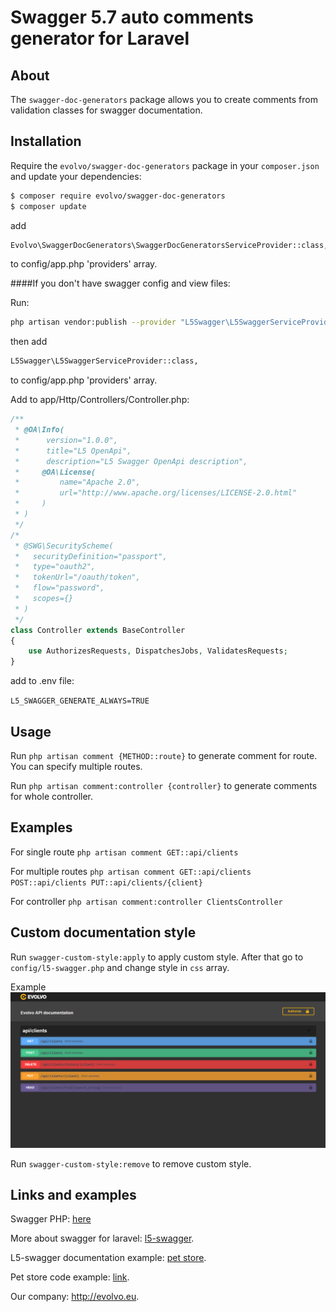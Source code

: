 # Swagger 5.7 auto comments generator for Laravel

## About
The `swagger-doc-generators` package allows you to create comments from validation classes for swagger documentation.



## Installation
Require the `evolvo/swagger-doc-generators` package in your `composer.json` and update your dependencies:
```sh
$ composer require evolvo/swagger-doc-generators
$ composer update
```

add 
```sh
Evolvo\SwaggerDocGenerators\SwaggerDocGeneratorsServiceProvider::class,
```
to config/app.php 'providers' array.

####If you don't have swagger config and view files:

Run:
```sh
php artisan vendor:publish --provider "L5Swagger\L5SwaggerServiceProvider"
```

then add 
```sh
L5Swagger\L5SwaggerServiceProvider::class,
```
to config/app.php 'providers' array.

Add to app/Http/Controllers/Controller.php:
```php
/**
 * @OA\Info(
 *      version="1.0.0",
 *      title="L5 OpenApi",
 *      description="L5 Swagger OpenApi description",
 *     @OA\License(
 *         name="Apache 2.0",
 *         url="http://www.apache.org/licenses/LICENSE-2.0.html"
 *     )
 * )
 */
/*
 * @SWG\SecurityScheme(
 *   securityDefinition="passport",
 *   type="oauth2",
 *   tokenUrl="/oauth/token",
 *   flow="password",
 *   scopes={}
 * )
 */
class Controller extends BaseController
{
    use AuthorizesRequests, DispatchesJobs, ValidatesRequests;
}
```

add to .env file:

`L5_SWAGGER_GENERATE_ALWAYS=TRUE`

## Usage
Run `php artisan comment {METHOD::route}` to generate comment for route. You can specify multiple routes.

Run `php artisan comment:controller {controller}` to generate comments for whole controller.


## Examples
For single route
`php artisan comment GET::api/clients`

For multiple routes
`php artisan comment GET::api/clients POST::api/clients PUT::api/clients/{client}`

For controller
`php artisan comment:controller ClientsController`


## Custom documentation style
Run `swagger-custom-style:apply` to apply custom style.
After that go to `config/l5-swagger.php` and change style in `css` array.

Example
![alt text](src/images/custom-style-example.png)

Run `swagger-custom-style:remove` to remove custom style.

## Links and examples
Swagger PHP: [here]

More about swagger for laravel: [l5-swagger].

L5-swagger documentation example: [pet store].

Pet store code example: [link].

Our company: http://evolvo.eu.

[here]: http://zircote.com/swagger-php/
[l5-swagger]: https://github.com/DarkaOnLine/L5-Swagger
[pet store]: https://petstore.swagger.io/
[link]: https://github.com/zircote/swagger-php/tree/master/Examples/petstore-3.0




